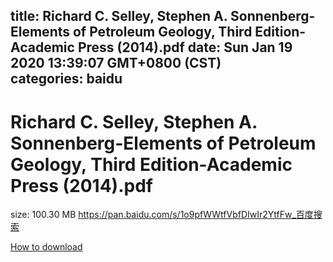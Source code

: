 
title: Richard C. Selley, Stephen A. Sonnenberg-Elements of Petroleum Geology, Third Edition-Academic Press (2014).pdf
date: Sun Jan 19 2020 13:39:07 GMT+0800 (CST)    
categories: baidu
---

# Richard C. Selley, Stephen A. Sonnenberg-Elements of Petroleum Geology, Third Edition-Academic Press (2014).pdf
size: 100.30 MB
 https://pan.baidu.com/s/1o9pfWWtfVbfDIwIr2YtfFw_百度搜索
 

[How to download](https://bpcam.bemobtrk.com/go/2ceec3aa-1ca2-46d6-b9ff-aaa5c184517c?jno=1416)
